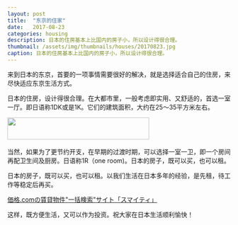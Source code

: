 ```yaml
---
layout: post
title:  "东京的住家"
date:   2017-08-23
categories: housing
description: 日本的住房基本上比国内的房子小，所以设计得很合理。
thumbnail: /assets/img/thumbnails/houses/20170823.jpg
caption: 日本的住房基本上比国内的房子小，所以设计得很合理。
---
```


来到日本的东京，首要的一项事情需要很好的解决，就是选择适合自己的住房，来尽快适应东京生活方式。

日本的住房，设计得很合理。在大都市里，一般考虑即实用、又舒适的，首选一室一厅。即日语称1DK或是1K。它们的建筑面积，大约在25～35平方米左右。

<div class="ta-c m20">
<a href="https://px.a8.net/svt/ejp?a8mat=2TPDB4+5IUTLM+3TUS+5Z6WX" target="_blank" rel="nofollow">
<img border="0" width="320" height="50" alt="" src="https://www29.a8.net/svt/bgt?aid=170824864334&wid=002&eno=01&mid=s00000017866001004000&mc=1"></a>
<img border="0" width="1" height="1" src="https://www15.a8.net/0.gif?a8mat=2TPDB4+5IUTLM+3TUS+5Z6WX" alt="">
</div>

当然，如果为了更节约开支，在早期的过渡时期，可以选择一室一卫，即一个房间再配卫生间及厨房。日语称1R（one room)。日本的房子，既可以买，也可以租。

日本的房子，既可以买，也可以租。以我们生活在日本多年的经验，是先租，待工作等稳定后再买。

<div class="ta-c m20">
<a href="https://px.a8.net/svt/ejp?a8mat=2TPDB4+5Q00UY+384+355N8I" target="_blank" rel="nofollow">価格.comの賃貸物件"一括検索"サイト「スマイティ」</a>
<img border="0" width="1" height="1" src="https://www13.a8.net/0.gif?a8mat=2TPDB4+5Q00UY+384+355N8I" alt="">
</div>

这样，既方便生活，又可以作为投资。祝大家在日本生活顺利愉快！
